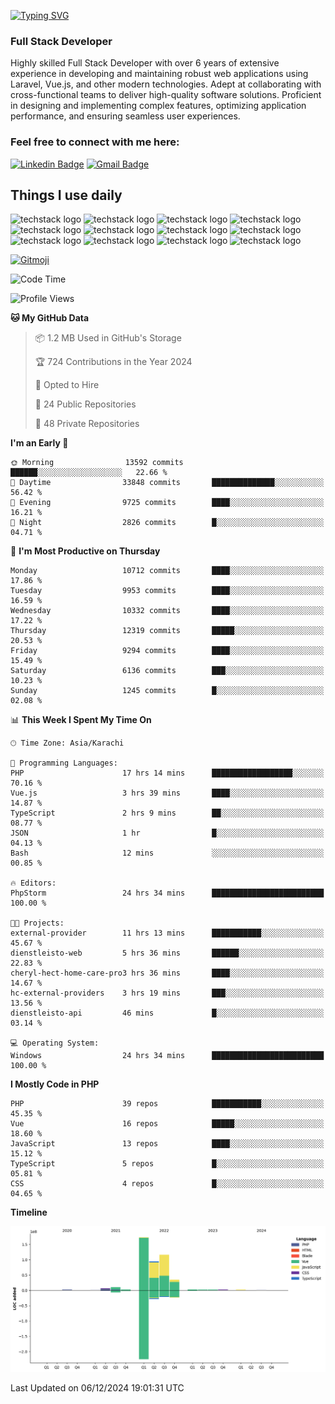 [![Typing SVG](https://readme-typing-svg.demolab.com?font=Permanent+Marker&size=31&pause=1000&color=00A11F&center=true&random=false&width=435&lines=Hi+%F0%9F%91%8B%2C+I'm+Waheed+Sindhani)](https://git.io/typing-svg)
### Full Stack Developer
Highly skilled Full Stack Developer with over 6 years of extensive experience in developing and maintaining robust web applications using Laravel, Vue.js, and other modern technologies. Adept at collaborating with cross-functional teams to deliver high-quality software solutions. Proficient in designing and implementing complex features, optimizing application performance, and ensuring seamless user experiences. 

### Feel free to connect with me here:

[![Linkedin Badge](https://img.shields.io/badge/-waheedsindhani-blue?style=flat-square&logo=Linkedin&logoColor=white&link=https://www.linkedin.com/in/waheed-sindhani/)](https://www.linkedin.com/in/waheed-sindhani/)
[![Gmail Badge](https://img.shields.io/badge/-waheed.eliccs@gmail.com-c14438?style=flat-square&logo=Gmail&logoColor=white&link=mailto:waheed.eliccs@gmail.com)](mailto:waheed.eliccs@gmail.com)

## Things I use daily
![techstack logo](https://readme-components.vercel.app/api?component=logo&logo=react&text=false&animation=spin&fill=000000&svgfill=2d79c7)
![techstack logo](https://readme-components.vercel.app/api?component=logo&logo=vue.js&text=false&fill=000000&svgfill=4FC08D)
![techstack logo](https://readme-components.vercel.app/api?component=logo&logo=laravel&text=false&fill=000000&svgfill=FF2D20)
![techstack logo](https://readme-components.vercel.app/api?component=logo&logo=javascript&text=false&fill=000000&svgfill=F7DF1E)
![techstack logo](https://readme-components.vercel.app/api?component=logo&logo=mysql&text=false&fill=000000&svgfill=4479A1)
![techstack logo](https://readme-components.vercel.app/api?component=logo&logo=quasar&text=false&svgfill=050A14&fill=ffffaa&animation=spin)
![techstack logo](https://readme-components.vercel.app/api?component=logo&logo=typescript&text=false&fill=000000&svgfill=3178C6)
![techstack logo](https://readme-components.vercel.app/api?component=logo&logo=node.js&text=false&fill=000000&svgfill=5FA04E)
![techstack logo](https://readme-components.vercel.app/api?component=logo&logo=tailwindcss&text=false&fill=000000&svgfill=06B6D4)
![techstack logo](https://readme-components.vercel.app/api?component=logo&logo=docker&text=false&fill=000000&svgfill=2496ED)
![techstack logo](https://readme-components.vercel.app/api?component=logo&logo=linux&text=false&fill=000000&svgfill=FCC624)
![techstack logo](https://readme-components.vercel.app/api?component=logo&logo=amazonaws&text=false&fill=000000&svgfill=232F3E)



<!--
**Sindhani/sindhani** is a ✨ _special_ ✨ repository because its `README.md` (this file) appears on your GitHub profile.

Here are some ideas to get you started:

- 🔭 I’m currently working on ...
- 🌱 I’m currently learning ...
- 👯 I’m looking to collaborate on ...
- 🤔 I’m looking for help with ...
- 💬 Ask me about ...
- 📫 How to reach me: ...
- 😄 Pronouns: ...
- ⚡ Fun fact: ...
-->
<a href="https://gitmoji.dev">
  <img
    src="https://img.shields.io/badge/gitmoji-%20😜%20😍-FFDD67.svg?style=flat-square"
    alt="Gitmoji"
  />
</a>

<!--START_SECTION:waka-->
![Code Time](http://img.shields.io/badge/Code%20Time-784%20hrs%2057%20mins-blue)

![Profile Views](http://img.shields.io/badge/Profile%20Views-7-blue)

**🐱 My GitHub Data** 

> 📦 1.2 MB Used in GitHub's Storage 
 > 
> 🏆 724 Contributions in the Year 2024
 > 
> 💼 Opted to Hire
 > 
> 📜 24 Public Repositories 
 > 
> 🔑 48 Private Repositories 
 > 
**I'm an Early 🐤** 

```text
🌞 Morning                13592 commits       ██████░░░░░░░░░░░░░░░░░░░   22.66 % 
🌆 Daytime                33848 commits       ██████████████░░░░░░░░░░░   56.42 % 
🌃 Evening                9725 commits        ████░░░░░░░░░░░░░░░░░░░░░   16.21 % 
🌙 Night                  2826 commits        █░░░░░░░░░░░░░░░░░░░░░░░░   04.71 % 
```
📅 **I'm Most Productive on Thursday** 

```text
Monday                   10712 commits       ████░░░░░░░░░░░░░░░░░░░░░   17.86 % 
Tuesday                  9953 commits        ████░░░░░░░░░░░░░░░░░░░░░   16.59 % 
Wednesday                10332 commits       ████░░░░░░░░░░░░░░░░░░░░░   17.22 % 
Thursday                 12319 commits       █████░░░░░░░░░░░░░░░░░░░░   20.53 % 
Friday                   9294 commits        ████░░░░░░░░░░░░░░░░░░░░░   15.49 % 
Saturday                 6136 commits        ███░░░░░░░░░░░░░░░░░░░░░░   10.23 % 
Sunday                   1245 commits        █░░░░░░░░░░░░░░░░░░░░░░░░   02.08 % 
```


📊 **This Week I Spent My Time On** 

```text
🕑︎ Time Zone: Asia/Karachi

💬 Programming Languages: 
PHP                      17 hrs 14 mins      ██████████████████░░░░░░░   70.16 % 
Vue.js                   3 hrs 39 mins       ████░░░░░░░░░░░░░░░░░░░░░   14.87 % 
TypeScript               2 hrs 9 mins        ██░░░░░░░░░░░░░░░░░░░░░░░   08.77 % 
JSON                     1 hr                █░░░░░░░░░░░░░░░░░░░░░░░░   04.13 % 
Bash                     12 mins             ░░░░░░░░░░░░░░░░░░░░░░░░░   00.85 % 

🔥 Editors: 
PhpStorm                 24 hrs 34 mins      █████████████████████████   100.00 % 

🐱‍💻 Projects: 
external-provider        11 hrs 13 mins      ███████████░░░░░░░░░░░░░░   45.67 % 
dienstleisto-web         5 hrs 36 mins       ██████░░░░░░░░░░░░░░░░░░░   22.83 % 
cheryl-hect-home-care-pro3 hrs 36 mins       ████░░░░░░░░░░░░░░░░░░░░░   14.67 % 
hc-external-providers    3 hrs 19 mins       ███░░░░░░░░░░░░░░░░░░░░░░   13.56 % 
dienstleisto-api         46 mins             █░░░░░░░░░░░░░░░░░░░░░░░░   03.14 % 

💻 Operating System: 
Windows                  24 hrs 34 mins      █████████████████████████   100.00 % 
```

**I Mostly Code in PHP** 

```text
PHP                      39 repos            ███████████░░░░░░░░░░░░░░   45.35 % 
Vue                      16 repos            █████░░░░░░░░░░░░░░░░░░░░   18.60 % 
JavaScript               13 repos            ████░░░░░░░░░░░░░░░░░░░░░   15.12 % 
TypeScript               5 repos             █░░░░░░░░░░░░░░░░░░░░░░░░   05.81 % 
CSS                      4 repos             █░░░░░░░░░░░░░░░░░░░░░░░░   04.65 % 
```



**Timeline**

![Lines of Code chart](https://raw.githubusercontent.com/Sindhani/Sindhani/main/assets/bar_graph.png)


 Last Updated on 06/12/2024 19:01:31 UTC
<!--END_SECTION:waka-->
